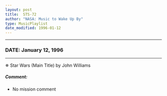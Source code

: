 ```yaml
---
layout: post
title:  STS-72
author: "NASA: Music to Wake Up By"
type: MusicPlaylist
date_modified: 1996-01-12
---
```


----
### DATE: January 12, 1996
----
✵ Star Wars (Main Title) by John Williams

##### Comment:
* No mission comment
